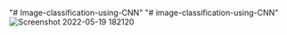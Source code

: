"# Image-classification-using-CNN" 
"# image-classification-using-CNN" 
![Screenshot 2022-05-19 182120](https://user-images.githubusercontent.com/81609398/169297612-c3e55a59-b859-4aff-bb6f-f51ddc3fd502.png)
